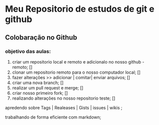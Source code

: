 # Meu Repositorio de estudos de git e github
## Colobaração no Github
### objetivo das aulas:

1. criar um repositorio local e remoto e adicionalo no nosso github - remoto; []
2.  clonar um repositorio remoto para o nosso computador local; []
3. fazer alterações >> adicionar | comitar| enviar arquivos; [] 
4. criar uma nova branch; []
5. realizar um pull request e merge; []
6. criar nosso primeiro fork; []
7. realizando alterações no nosso repositorio teste; []

apredendo sobre Tags | Realeases | Gists | issues | wikis ;

trabalhando de forma eficiente com markdown; 
